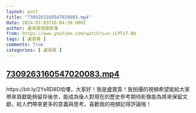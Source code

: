 ```yaml
---
layout: post
title: "7309263160547020083.mp4"
date: 2024-01-03T16:04:38.000Z
author: 盧保貴視覺影像
from: https://www.youtube.com/watch?v=n-iLPTx7-BU
tags: [ 盧保貴 ]
comments: True
categories: [ 盧保貴 ]
---
```

<!--1704297878000-->
[7309263160547020083.mp4](https://www.youtube.com/watch?v=n-iLPTx7-BU)
------

<div>
https://bit.ly/2YsRD8D哈嘍，大家好！我是盧寶貴！我拍攝的視頻希望能給大家帶來貢獻能夠留存後世，能成為後人對現在的歷史參考期待影像能為將來保留文獻，給人們帶來更多的意義與思考。喜歡我的視頻記得評論哦！
</div>
